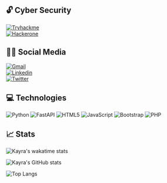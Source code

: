 ## :unlock: Cyber Security
[![Tryhackme](https://img.shields.io/badge/Tryhackme-pikayrachu-green.svg)](https://tryhackme.com/p/pikayrachu)<br>
[![Hackerone](https://img.shields.io/badge/Hackerone-pikayrachu-pink.svg)](https://hackerone.com/pikayrachu)<br>

## :technologist:	Social Media
[![Gmail](https://img.shields.io/badge/Gmail-kayrakpinar-red.svg)](mailto:kayrakpinar@gmail.com)<br>
[![Linkedin](https://img.shields.io/badge/Linkedin-kayrakpinar-darkblue.svg)](https://www.linkedin.com/in/kayrakpinar/)<br>
[![Twitter](https://img.shields.io/badge/Twitter-kayrakpinar-blue.svg)](https://www.twitter.com/kayrakpinar)<br>


## :computer: Technologies
![Python](https://img.shields.io/badge/python-3670A0?style=for-the-badge&logo=python&logoColor=ffdd54)
![FastAPI](https://img.shields.io/badge/FastAPI-005571?style=for-the-badge&logo=fastapi)
![HTML5](https://img.shields.io/badge/html5-%23E34F26.svg?style=for-the-badge&logo=html5&logoColor=white)
![JavaScript](https://img.shields.io/badge/javascript-%23323330.svg?style=for-the-badge&logo=javascript&logoColor=%23F7DF1E)
![Bootstrap](https://img.shields.io/badge/bootstrap-%23563D7C.svg?style=for-the-badge&logo=bootstrap&logoColor=white)
![PHP](https://img.shields.io/badge/php-%23777BB4.svg?style=for-the-badge&logo=php&logoColor=white)

## :chart_with_upwards_trend: Stats

![Kayra's wakatime stats](https://github-readme-stats.vercel.app/api/wakatime?v=2&username=pikayrachu&theme=react&hide_progress=true&layout=compact)

![Kayra's GitHub stats](https://github-readme-stats.vercel.app/api?username=kayrakpinar&theme=react)

![Top Langs](https://github-readme-stats.vercel.app/api/top-langs/?username=kayrakpinar&theme=react&layout=compact)


<!--
**kayrakpinar/kayrakpinar** is a ✨ _special_ ✨ repository because its `README.md` (this file) appears on your GitHub profile.

Here are some ideas to get you started:

- 🔭 I’m currently working on ...
- 🌱 I’m currently learning ...
- 👯 I’m looking to collaborate on ...
- 🤔 I’m looking for help with ...
- 💬 Ask me about ...
- 📫 How to reach me: ...
- 😄 Pronouns: ...
- ⚡ Fun fact: ...
-->
